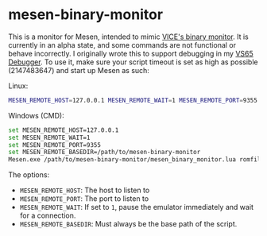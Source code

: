 # mesen-binary-monitor

This is a monitor for Mesen, intended to mimic [VICE's binary monitor](https://vice-emu.sourceforge.io/vice_13.html).
It is currently in an alpha state, and some commands are not functional or behave
incorrectly. I originally wrote this to support debugging in my [VS65 Debugger](https://github.com/empathicqubit/vscode-cc65-vice-debug).
To use it, make sure your script timeout is set as high as possible (2147483647)
and start up Mesen as such:

Linux:

```sh
MESEN_REMOTE_HOST=127.0.0.1 MESEN_REMOTE_WAIT=1 MESEN_REMOTE_PORT=9355 MESEN_REMOTE_BASEDIR=/path/to/mesen-binary-monitor mono Mesen.exe /path/to/mesen-binary-monitor/mesen_binary_monitor.lua romfile.nes
```

Windows (CMD):

```sh
set MESEN_REMOTE_HOST=127.0.0.1
set MESEN_REMOTE_WAIT=1
set MESEN_REMOTE_PORT=9355
set MESEN_REMOTE_BASEDIR=/path/to/mesen-binary-monitor
Mesen.exe /path/to/mesen-binary-monitor/mesen_binary_monitor.lua romfile.nes
```

The options:

* `MESEN_REMOTE_HOST`: The host to listen to
* `MESEN_REMOTE_PORT`: The port to listen to
* `MESEN_REMOTE_WAIT`: If set to `1`, pause the emulator immediately and wait
for a connection.
* `MESEN_REMOTE_BASEDIR`: Must always be the base path of the script.
